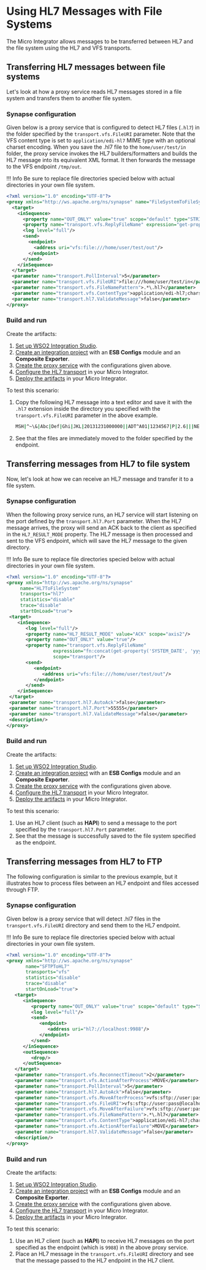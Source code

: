 # Using HL7 Messages with File Systems

The Micro Integrator allows messages to be transferred between HL7 and the file system using the HL7 
and VFS transports.

## Transferring HL7 messages between file systems

Let's look at how a proxy service reads HL7 messages stored in a file system and transfers them to another file system.

### Synapse configuration

Given below is a proxy service that is configured to detect HL7 files (`.hl7`) in the folder specified by the `transport.vfs.FileURI` parameter. Note that the VFS content type is set to `application/edi-hl7` MIME type with an optional charset encoding. When you save the .hl7 file to the `home/user/test/in` folder, the proxy service invokes the HL7 builders/formatters and builds the HL7 message into its equivalent XML format. It then forwards the message to the VFS endpoint `/tmp/out`.

!!! Info
    Be sure to replace file directories specied below with actual directories in your own file system.

```xml
<?xml version="1.0" encoding="UTF-8"?>
<proxy xmlns="http://ws.apache.org/ns/synapse" name="FileSystemToFileSystem" transports="vfs">
  <target>
    <inSequence>
      <property name="OUT_ONLY" value="true" scope="default" type="STRING"/>
      <property name="transport.vfs.ReplyFileName" expression="get-property('transport','FILE_NAME')" scope="transport" type="STRING"/>
      <log level="full"/>
      <send>
        <endpoint>
          <address uri="vfs:file:///home/user/test/out"/>
        </endpoint>
      </send>
    </inSequence>
  </target>
  <parameter name="transport.PollInterval">5</parameter>
  <parameter name="transport.vfs.FileURI">file:///home/user/test/in</parameter>
  <parameter name="transport.vfs.FileNamePattern">.*\.hl7</parameter>
  <parameter name="transport.vfs.ContentType">application/edi-hl7;charset="iso-8859-15"</parameter>
  <parameter name="transport.hl7.ValidateMessage">false</parameter>
</proxy>
```

### Build and run

Create the artifacts:

1. [Set up WSO2 Integration Studio]({{base_path}}/integrate/develop/installing-wso2-integration-studio).
2. [Create an integration project]({{base_path}}/integrate/develop/create-integration-project) with an <b>ESB Configs</b> module and an <b>Composite Exporter</b>.
3. [Create the proxy service]({{base_path}}/integrate/develop/creating-artifacts/creating-a-proxy-service) with the configurations given above.
4. [Configure the HL7 transport]({{base_path}}/install-and-setup/setup/mi-setup/transport_configurations/configuring-transports/#configuring-the-hl7-transport) in your Micro Integrator.
5. [Deploy the artifacts]({{base_path}}/integrate/develop/deploy-artifacts) in your Micro Integrator.

To test this scenario:

1.	Copy the following HL7 message into a text editor and save it with the `.hl7` extension inside the directory you specified with the `transport.vfs.FileURI` parameter in the above example.

	```bash
	MSH|^~\&|Abc|Def|Ghi|JKL|20131231000000||ADT^A01|1234567|P|2.6|||NE|NE|CH|
	```
	
2.	See that the files are immediately moved to the folder specified by the endpoint.

## Transferring messages from HL7 to file system

Now, let's look at how we can receive an HL7 message and transfer it to a file system. 

### Synapse configuration

When the following proxy service runs, an HL7 service will start listening on the port defined by the `transport.hl7.Port` parameter. When the HL7 message arrives, the proxy will send an ACK back to the client as specified in the `HL7_RESULT_MODE` property. The HL7 message is then processed and sent to the VFS endpoint, which will save the HL7 message to the given directory.

!!! Info
    Be sure to replace file directories specied below with actual directories in your own file system. 

```xml
<?xml version="1.0" encoding="UTF-8"?>
<proxy xmlns="http://ws.apache.org/ns/synapse"
     name="HL7ToFileSystem"
     transports="hl7"
     statistics="disable"
     trace="disable"
     startOnLoad="true">
 <target>
    <inSequence>
       <log level="full"/>
       <property name="HL7_RESULT_MODE" value="ACK" scope="axis2"/>
       <property name="OUT_ONLY" value="true"/>
       <property name="transport.vfs.ReplyFileName"
                 expression="fn:concat(get-property('SYSTEM_DATE', 'yyyyMMdd.HHmmssSSS'), '.xml')"
                 scope="transport"/>
       <send>
          <endpoint>
             <address uri="vfs:file:///home/user/test/out"/>
          </endpoint>
       </send>
    </inSequence>
 </target>
 <parameter name="transport.hl7.AutoAck">false</parameter>
 <parameter name="transport.hl7.Port">55555</parameter>
 <parameter name="transport.hl7.ValidateMessage">false</parameter>
 <description/>
</proxy>
```

### Build and run

Create the artifacts:

1. [Set up WSO2 Integration Studio]({{base_path}}/integrate/develop/installing-wso2-integration-studio).
2. [Create an integration project]({{base_path}}/integrate/develop/create-integration-project) with an <b>ESB Configs</b> module and an <b>Composite Exporter</b>.
3. [Create the proxy service]({{base_path}}/integrate/develop/creating-artifacts/creating-a-proxy-service) with the configurations given above.
4. [Configure the HL7 transport]({{base_path}}/install-and-setup/setup/mi-setup/transport_configurations/configuring-transports/#configuring-the-hl7-transport) in your Micro Integrator.
5. [Deploy the artifacts]({{base_path}}/integrate/develop/deploy-artifacts) in your Micro Integrator.

To test this scenario: 

1.	Use an HL7 client (such as <b>HAPI</b>) to send a message to the port specified by the `transport.hl7.Port` parameter. 
2.	See that the message is successfully saved to the file system specified as the endpoint.

## Transferring messages from HL7 to FTP

The following configuration is similar to the previous example, but it illustrates how to process files between an HL7 endpoint and files accessed through FTP.

### Synapse configuration

Given below is a proxy service that will detect .hl7 files in the `transport.vfs.FileURI` directory and send them to the HL7 endpoint.

!!! Info
    Be sure to replace file directories specied below with actual directories in your own file system.

```xml
<?xml version="1.0" encoding="UTF-8"?>
<proxy xmlns="http://ws.apache.org/ns/synapse"
       name="SFTPToHL7"
       transports="vfs"
       statistics="disable"
       trace="disable"
       startOnLoad="true">
   <target>
      <inSequence>
         <property name="OUT_ONLY" value="true" scope="default" type="STRING"/>
         <log level="full"/>
         <send>
            <endpoint>
               <address uri="hl7://localhost:9988"/>
            </endpoint>
         </send>
      </inSequence>
      <outSequence>
         <drop/>
      </outSequence>
   </target>
   <parameter name="transport.vfs.ReconnectTimeout">2</parameter>
   <parameter name="transport.vfs.ActionAfterProcess">MOVE</parameter>
   <parameter name="transport.PollInterval">5</parameter>
   <parameter name="transport.hl7.AutoAck">false</parameter>
   <parameter name="transport.vfs.MoveAfterProcess">vfs:sftp://user:pass@localhost/vfs/out</parameter>
   <parameter name="transport.vfs.FileURI">vfs:sftp://user:pass@localhost/vfs/in</parameter>
   <parameter name="transport.vfs.MoveAfterFailure">vfs:sftp://user:pass@localhost/vfs/failed</parameter>
   <parameter name="transport.vfs.FileNamePattern">.*\.hl7</parameter>
   <parameter name="transport.vfs.ContentType">application/edi-hl7;charset="iso-8859-15"</parameter>
   <parameter name="transport.vfs.ActionAfterFailure">MOVE</parameter>
   <parameter name="transport.hl7.ValidateMessage">false</parameter>
   <description/>
</proxy>
```

### Build and run

Create the artifacts:

1. [Set up WSO2 Integration Studio]({{base_path}}/integrate/develop/installing-wso2-integration-studio).
2. [Create an integration project]({{base_path}}/integrate/develop/create-integration-project) with an <b>ESB Configs</b> module and an <b>Composite Exporter</b>.
3. [Create the proxy service]({{base_path}}/integrate/develop/creating-artifacts/creating-a-proxy-service) with the configurations given above.
4. [Configure the HL7 transport]({{base_path}}/install-and-setup/setup/mi-setup/transport_configurations/configuring-transports/#configuring-the-hl7-transport) in your Micro Integrator.
5. [Deploy the artifacts]({{base_path}}/integrate/develop/deploy-artifacts) in your Micro Integrator.

To test this scenario: 

1.	Use an HL7 client (such as <b>HAPI</b>) to receive HL7 messages on the port specified as the endpoint (which is `9988`) in the above proxy service. 
2.	Place an HL7 message in the `transport.vfs.FileURI` directory and see that the message passed to the HL7 endpoint in the HL7 client.
